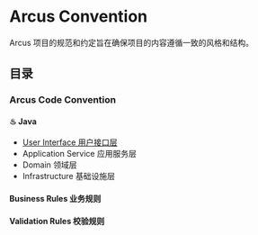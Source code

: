 # Arcus Convention 

Arcus 项目的规范和约定旨在确保项目的内容遵循一致的风格和结构。 

## 目录

### Arcus Code Convention

#### ♨ Java

- [User Interface 用户接口层](./java/userinterface/README.md)
- Application Service 应用服务层
- Domain 领域层
- Infrastructure 基础设施层


#### Business Rules 业务规则



#### Validation Rules 校验规则



